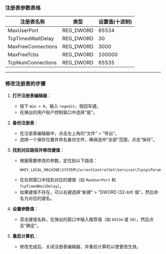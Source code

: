 
### **注册表参数表格**

| **注册表名称**          | **类型**      | **设置值(十进制)** |
|-------------------------|---------------|--------------|
| MaxUserPort            | REG_DWORD     | 65534        |
| TcpTimedWaitDelay      | REG_DWORD     | 30           |
| MaxFreeConnections | REG_DWORD | 3000         |
| MaxFreeTcbs | REG_DWORD | 100000       |
| TcpNumConnections | REG_DWORD | 65535        |


---

### **修改注册表的步骤**

1. **打开注册表编辑器**：
   - 按下 `Win + R`，输入 `regedit`，按回车键。
   - 在弹出的用户账户控制窗口中选择“是”。

2. **备份注册表**：
   - 在注册表编辑器中，点击左上角的“文件” > “导出”。
   - 选择一个保存位置并命名备份文件，确保选中“全部”范围，点击“保存”。

3. **找到对应路径并修改键值**：
   - 根据需要修改的参数，定位到以下路径：
     ```
     HKEY_LOCAL_MACHINE\SYSTEM\CurrentControlSet\Services\Tcpip\Parameters
     ```
   - 在右侧窗口中找到对应的键值（如 `MaxUserPort` 和 `TcpTimedWaitDelay`）。
   - 如果键值不存在，可以右键选择“新建” > “DWORD (32-bit) 值”，然后命名为对应的键名。

4. **设置参数值**：
   - 双击键值名称，在弹出的窗口中输入推荐值（如 `65534` 或 `30`），然后点击“确定”。

5. **重启计算机**：
   - 修改完成后，关闭注册表编辑器，并重启计算机以使更改生效。
